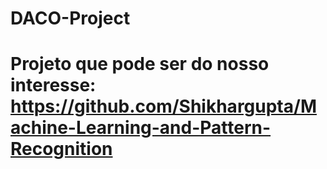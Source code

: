 # DACO-Project

# Projeto que pode ser do nosso interesse: https://github.com/Shikhargupta/Machine-Learning-and-Pattern-Recognition
